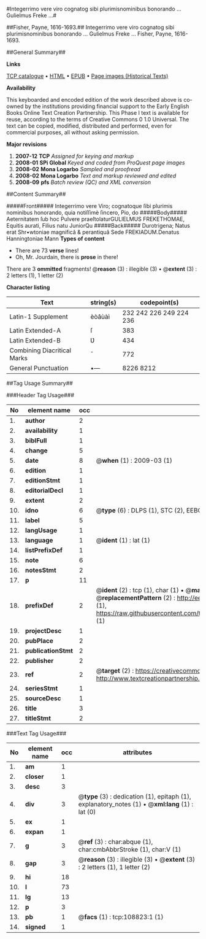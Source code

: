 #Integerrimo vere viro cognatog sibi plurimisnominibus bonorando ... Gulielmus Freke ...#

##Fisher, Payne, 1616-1693.##
Integerrimo vere viro cognatog sibi plurimisnominibus bonorando ... Gulielmus Freke ...
Fisher, Payne, 1616-1693.

##General Summary##

**Links**

[TCP catalogue](http://www.ota.ox.ac.uk/tcp/)  • 
[HTML](http://tei.it.ox.ac.uk/tcp/Texts-HTML/free/A39/A39544.html)  • 
[EPUB](http://tei.it.ox.ac.uk/tcp/Texts-EPUB/free/A39/A39544.epub) • 
[Page images (Historical Texts)](https://data.historicaltexts.jisc.ac.uk/view?pubId=eebo-19372595e&pageId=eebo-19372595e-108823-1)

**Availability**

This keyboarded and encoded edition of the
	       work described above is co-owned by the institutions
	       providing financial support to the Early English Books
	       Online Text Creation Partnership. This Phase I text is
	       available for reuse, according to the terms of Creative
	       Commons 0 1.0 Universal. The text can be copied,
	       modified, distributed and performed, even for
	       commercial purposes, all without asking permission.

**Major revisions**

1. __2007-12__ __TCP__ *Assigned for keying and markup*
1. __2008-01__ __SPi Global__ *Keyed and coded from ProQuest page images*
1. __2008-02__ __Mona Logarbo__ *Sampled and proofread*
1. __2008-02__ __Mona Logarbo__ *Text and markup reviewed and edited*
1. __2008-09__ __pfs__ *Batch review (QC) and XML conversion*

##Content Summary##

#####Front#####
Integerrimo vere Viro; cognatoque ſibi plurimis nominibus honorando, quia notiſſimè ſincero, Pio, do
#####Body#####
Aeternitatem ſub hoc Pulvere praeſtolaturGULIELMUS FREKETHOMAE, Equitis aurati, Filius natu JuniorQu
#####Back#####
Durotrigena; Natus erat Shr•wtoniae magnificâ & perantiquâ Sede FREKIADUM.Denatus Hanningtoniae Mann
**Types of content**

  * There are 73 **verse** lines!
  * Oh, Mr. Jourdain, there is **prose** in there!

There are 3 **ommitted** fragments! 
 @__reason__ (3) : illegible (3)  •  @__extent__ (3) : 2 letters (1), 1 letter (2)

**Character listing**


|Text|string(s)|codepoint(s)|
|---|---|---|
|Latin-1 Supplement|èòâùàì|232 242 226 249 224 236|
|Latin Extended-A|ſ|383|
|Latin Extended-B|Ʋ|434|
|Combining             Diacritical Marks|̄|772|
|General Punctuation|•—|8226 8212|

##Tag Usage Summary##

###Header Tag Usage###

|No|element name|occ|attributes|
|---|---|---|---|
|1.|__author__|2||
|2.|__availability__|1||
|3.|__biblFull__|1||
|4.|__change__|5||
|5.|__date__|8| @__when__ (1) : 2009-03 (1)|
|6.|__edition__|1||
|7.|__editionStmt__|1||
|8.|__editorialDecl__|1||
|9.|__extent__|2||
|10.|__idno__|6| @__type__ (6) : DLPS (1), STC (2), EEBO-CITATION (1), OCLC (1), VID (1)|
|11.|__label__|5||
|12.|__langUsage__|1||
|13.|__language__|1| @__ident__ (1) : lat (1)|
|14.|__listPrefixDef__|1||
|15.|__note__|6||
|16.|__notesStmt__|2||
|17.|__p__|11||
|18.|__prefixDef__|2| @__ident__ (2) : tcp (1), char (1)  •  @__matchPattern__ (2) : ([0-9\-]+):([0-9IVX]+) (1), (.+) (1)  •  @__replacementPattern__ (2) : http://eebo.chadwyck.com/downloadtiff?vid=$1&page=$2 (1), https://raw.githubusercontent.com/textcreationpartnership/Texts/master/tcpchars.xml#$1 (1)|
|19.|__projectDesc__|1||
|20.|__pubPlace__|2||
|21.|__publicationStmt__|2||
|22.|__publisher__|2||
|23.|__ref__|2| @__target__ (2) : https://creativecommons.org/publicdomain/zero/1.0/ (1), http://www.textcreationpartnership.org/docs/. (1)|
|24.|__seriesStmt__|1||
|25.|__sourceDesc__|1||
|26.|__title__|3||
|27.|__titleStmt__|2||


###Text Tag Usage###

|No|element name|occ|attributes|
|---|---|---|---|
|1.|__am__|1||
|2.|__closer__|1||
|3.|__desc__|3||
|4.|__div__|3| @__type__ (3) : dedication (1), epitaph (1), explanatory_notes (1)  •  @__xml:lang__ (1) : lat (0)|
|5.|__ex__|1||
|6.|__expan__|1||
|7.|__g__|3| @__ref__ (3) : char:abque (1), char:cmbAbbrStroke (1), char:V (1)|
|8.|__gap__|3| @__reason__ (3) : illegible (3)  •  @__extent__ (3) : 2 letters (1), 1 letter (2)|
|9.|__hi__|18||
|10.|__l__|73||
|11.|__lg__|13||
|12.|__p__|3||
|13.|__pb__|1| @__facs__ (1) : tcp:108823:1 (1)|
|14.|__signed__|1||
